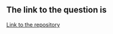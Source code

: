 ## The link to the question is

[Link to the repository](https://www.hackerrank.com/challenges/students-marks-sum/problem)